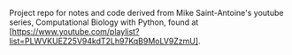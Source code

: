 Project repo for notes and code derived from Mike Saint-Antoine's youtube series, Computational Biology with Python, found at [https://www.youtube.com/playlist?list=PLWVKUEZ25V94kdT2Lh97KqB9MoLV9ZzmU].
